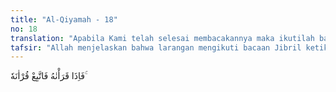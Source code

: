 ```yaml
---
title: "Al-Qiyamah - 18"
no: 18
translation: "Apabila Kami telah selesai membacakannya maka ikutilah bacaannya itu. "
tafsir: "Allah menjelaskan bahwa larangan mengikuti bacaan Jibril ketika ia sedang membacakannya adalah karena sesungguhnya atas tanggungan Allah-lah mengumpulkan wahyu itu di dalam dada Muhammad dan membuatnya pandai membacanya. Allah-lah yang bertanggung jawab bagaimana supaya Al-Qur'an itu tersimpan dengan baik dalam dada atau ingatan Muhammad, dan memantapkannya dalam kalbunya. Allah pula yang memberikan bimbingan kepadanya bagaimana cara membaca ayat itu dengan sempurna dan teratur, sehingga Muhammad hafal dan tidak lupa selama-lamanya.\n\nApabila Jibril telah selesai membacakan ayat-ayat yang harus diturunkan, hendaklah Muhammad saw membacanya kembali. Nanti ia akan mendapatkan dirinya selalu ingat dan hafal ayat-ayat itu. Tegasnya pada waktu Jibril membaca, hendaklah Muhammad diam dan mendengarkan bacaannya.\n\nDari sudut lain, ayat ini juga berarti bahwa bila telah selesai dibacakan kepada Muhammad ayat-ayat Allah, hendaklah ia segera mengamalkan hukum-hukum dan syariat-syariatnya.\n\nSemenjak perintah ini turun, Rasulullah senantiasa mengikuti dan mendengarkan dengan penuh perhatian wahyu yang dibacakan Jibril. Setelah Jibril pergi, barulah beliau membacanya dan bacaannya itu tetap tinggal dalam ingatan beliau. Diterangkan dalam hadis riwayat al-Bukhari bahwa Ibnu 'Abbas berkata:\n\nSetelah perintah itu turun, Rasulullah selalu mendengarkan dan memperhatikan ketika Jibril datang, setelah Jibril pergi beliau membacanya sebagaimana diajarkan Jibril. (Riwayat al-Bukhari dari Ibnu 'Abbas)."
---
```


فَاِذَا قَرَأْنٰهُ فَاتَّبِعْ قُرْاٰنَهٗ ۚ
